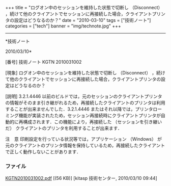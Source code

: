 ﻿+++
title = "ログオン中のセッションを維持した状態で切断し （Disconnect） ，続けて他のクライアントでセッションに再接続した場合，クライアントプリンタの設定はどうなるのか？"
date = "2010-03-10"
tags = ["技術ノート"]
categories = ["tech"]
banner = "img/technote.jpg"
+++

-----------------------------------------------------------------------------------------------------------------------------

*技術ノート

2010/03/10*


[番号]
技術ノート KGTN 2010031002

[現象]
ログオン中のセッションを維持した状態で切断し （Disconnect）
，続けて他のクライアントでセッションに再接続した場合，クライアントプリンタの設定はどうなるのか？

[説明]
3.2.1.4446
以前のビルドでは，元のセッションのクライアントプリンタの情報がそのまま引き継がれるため，再接続したクライアントのプリンタは利用することが出来ませんでした．3.2.1.4446
またはそれ以降では，プリンタローミング機能が実装されたため，セッション再接続時にクライアントプリンタが自動的に再構成されます．この機能により，再接続した
（セッションを引き継いだ）
クライアントのプリンタを利用することが出来ます．

注　意
印刷設定を行っている状況等では，アプリケーション （Windows）
が元のクライアントのプリンタ情報を保持しているため，再接続したクライアントで正しく動作しないことがあります．


### ファイル

 
 


[KGTN2010031002.pdf](http://techreport.kitasp.net/attachments/download/89/KGTN2010031002.pdf)
 [(56 KB)] [kitasp 技術センター, 2010/03/10
09:44]


 


 

